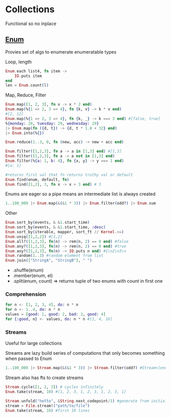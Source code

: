 # Collections

Functional so no inplace

## [Enum](https://hexdocs.pm/elixir/Enum.html)

Provies set of algs to enumerate enumeratable types

Loop, length

```elixir
Enum.each list4, fn item ->
	IO.puts item
end
len = Enum.count(l)
```

Map, Reduce, Filter

```elixir
Enum.map([1, 2, 3], fn x -> x * 2 end)
Enum.map(%{1 => 2, 3 => 4}, fn {k, v} -> k * v end)
#[2, 12]
Enum.map(%{1 => 2, 3 => 4}, fn {k, _} -> k === 3 end) #[false, true]
%{monday: 28, tuesday: 29, wednesday: 29}
|> Enum.map(fn ({d, t}) -> {d, t * 1.8 + 32} end)
|> Enum.into(%{})

Enum.reduce(1..3, 0, fn (new, acc) -> new + acc end)

Enum.filter([1,2,3], fn a -> a in [1,3] end) #[1,3]
Enum.filter([1,2,3], fn a -> a not in [1,3] end)
Enum.filter(%{a: 1, b: 4}, fn {x, y} -> y === 1 end)
#[a: 1]

#returns first val that fn returns truthy val or default
Enum.find(enum, default, fn)
Enum.find([1,2], 3, fn x -> x > 3 end) # 3
```

Enums are eager so a pipe means an intermediate list is always created

```elixir
1..100_000 |> Enum.map(&(&1 * 3)) |> Enum.filter(odd?) |> Enum.sum
```

Other

```elixir
Enum.sort_by(events, & &1.start_time)
Enum.sort_by(events, & &1.start_time, :desc)
Enum.sort_by(iterable, mapper, sort_ft // Kernel.<=)
Enum.uniq([1,2,2]) #[1,2]
Enum.all?([1,2,3], fn(n) -> rem(n, 2) == 0 end) #false
Enum.any?([1,2,3], fn(n) -> rem(n, 2) == 0 end) #true
Enum.any?([1,2,3], fn(n) -> IO.puts n end) #1\n2\n3\n
Enum.random(1..3) #random element from list
Enum.join(["StringA", "StringB"], " ")
```

- .shuffle(enum)
- .member(enum, el)
- .split(enum, count) => returns tuple of two enums with count in first one

### Comprehension

```elixir
for n <- [1, 2, 3, 4], do: n * n
for n <- 1..4, do: n * n
values = [good: 1, good: 2, bad: 3, good: 4]
for {:good, n} <- values, do: n * n #[1, 4, 16]
```

### Streams

Useful for large collections

Streams are lazy build series of computations that only becomes something when passed to Enum

```elixir
1..100_000 |> Stream.map(&(&1 * 3)) |> Stream.filter(odd?) #Stream<[enum: 1..100000, funs: [...]]>
```

Stream also has fts to create streams

```elixir
Stream.cycle([1, 2, 3]) # cycles infinitely
Enum.take(stream, 10) #[1, 2, 3, 1, 2, 3, 1, 2, 3, 1]

Stream.unfold("hełło", &String.next_codepoint/1) #generate from initial val
stream = File.stream!("path/to/file")
Enum.take(stream, 10) #first 10 lines
```

